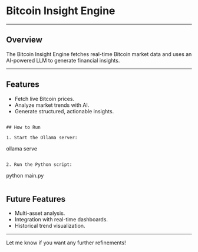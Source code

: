 
# Bitcoin Insight Engine

---

## Overview
The Bitcoin Insight Engine fetches real-time Bitcoin market data and uses an AI-powered LLM to generate financial insights.

---

## Features
- Fetch live Bitcoin prices.
- Analyze market trends with AI.
- Generate structured, actionable insights.

```

## How to Run

1. Start the Ollama server:
   ```
   ollama serve
   ```
   
2. Run the Python script:
   ```
   python main.py
   ```

```

## Future Features
- Multi-asset analysis.
- Integration with real-time dashboards.
- Historical trend visualization.

---

Let me know if you want any further refinements!